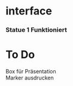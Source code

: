 # interface


<h3>Statue 1 Funktioniert</h3>

<h1>To Do</h1>
<p>Box für Präsentation <br> Marker ausdrucken</p>
